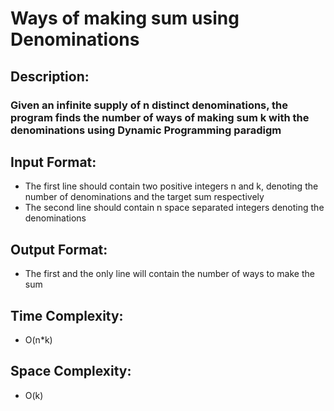# Ways of making sum using Denominations
## Description:
### Given an infinite supply of n distinct denominations, the program finds the number of ways of making sum k with the denominations using Dynamic Programming paradigm
## Input Format:
* The first line should contain two positive integers n and k, denoting the number of denominations and the target sum respectively
* The second line should contain n space separated integers denoting the denominations
## Output Format:
* The first and the only line will contain the number of ways to make the sum
## Time Complexity:
* O(n*k)
## Space Complexity:
* O(k)